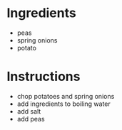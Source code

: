 # Ingredients
- peas
- spring onions
- potato
# Instructions
- chop potatoes and spring onions
- add ingredients to boiling water
- add salt
- add peas
